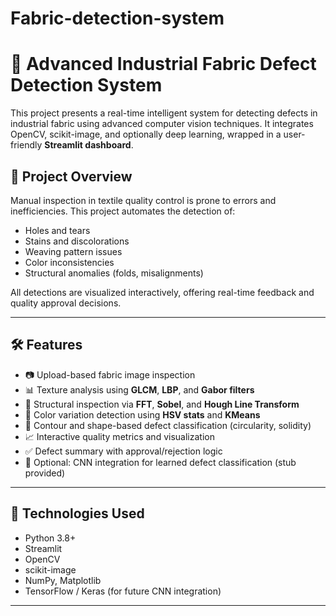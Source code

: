 # Fabric-detection-system
# 🧵 Advanced Industrial Fabric Defect Detection System

This project presents a real-time intelligent system for detecting defects in industrial fabric using advanced computer vision techniques. It integrates OpenCV, scikit-image, and optionally deep learning, wrapped in a user-friendly **Streamlit dashboard**.

## 🚀 Project Overview

Manual inspection in textile quality control is prone to errors and inefficiencies. This project automates the detection of:
- Holes and tears
- Stains and discolorations
- Weaving pattern issues
- Color inconsistencies
- Structural anomalies (folds, misalignments)

All detections are visualized interactively, offering real-time feedback and quality approval decisions.

---

## 🛠️ Features

- 📷 Upload-based fabric image inspection
- 📊 Texture analysis using **GLCM**, **LBP**, and **Gabor filters**
- 🧠 Structural inspection via **FFT**, **Sobel**, and **Hough Line Transform**
- 🎨 Color variation detection using **HSV stats** and **KMeans**
- 🧩 Contour and shape-based defect classification (circularity, solidity)
- 📈 Interactive quality metrics and visualization
- ✅ Defect summary with approval/rejection logic
- 🧪 Optional: CNN integration for learned defect classification (stub provided)

---

## 🧪 Technologies Used

- Python 3.8+
- Streamlit
- OpenCV
- scikit-image
- NumPy, Matplotlib
- TensorFlow / Keras (for future CNN integration)

---



